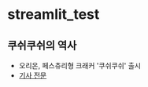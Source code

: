 # streamlit_test
## 쿠쉬쿠쉬의 역사
* 오리온, 페스츄리형 크래커 '쿠쉬쿠쉬' 출시
* [기사 전문](http://www.sportsseoul.com/news/read/586026)
